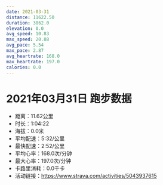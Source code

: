 ```yaml
---
date: 2021-03-31
distance: 11622.50
duration: 3862.0
elevation: 0.0
avg_speed: 10.83
max_speed: 20.88
avg_pace: 5.54
max_pace: 2.87
avg_heartrate: 168.0
max_heartrate: 197.0
calories: 0.0
---
```


# 2021年03月31日 跑步数据

- 距离：11.62公里
- 时长：1:04:22
- 海拔：0.0米
- 平均配速：5:32/公里
- 最快配速：2:52/公里
- 平均心率：168.0次/分钟
- 最大心率：197.0次/分钟
- 卡路里消耗：0.0千卡
- 活动链接：https://www.strava.com/activities/5043937615
